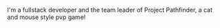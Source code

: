 I'm a fullstack developer and the team leader of Project Pathfinder, a cat and mouse style pvp game!

<!---
CalebFrancis/CalebFrancis is a ✨ special ✨ repository because its `README.md` (this file) appears on your GitHub profile.
You can click the Preview link to take a look at your changes.
--->
